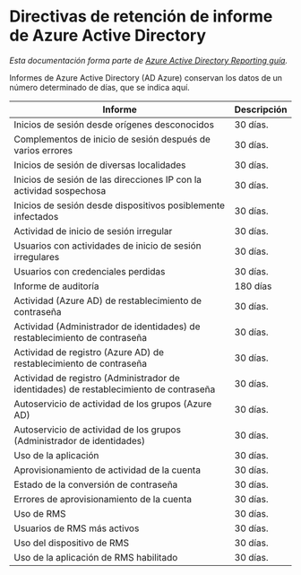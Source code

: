 <properties
    pageTitle="Directivas de retención de Azure Active Directory informe | Microsoft Azure"
    description="Directivas de retención de datos del informe de Azure Active Directory"
    services="active-directory"
    documentationCenter=""
    authors="dhanyahk"
    manager="femila"
    editor=""/>

<tags
    ms.service="active-directory"
    ms.devlang="na"
    ms.topic="article"
    ms.tgt_pltfrm="na"
    ms.workload="identity"
    ms.date="03/07/2016"
    ms.author="dhanyahk"/>

# <a name="azure-active-directory-report-retention-policies"></a>Directivas de retención de informe de Azure Active Directory

*Esta documentación forma parte de [Azure Active Directory Reporting guía](active-directory-reporting-guide.md).*

Informes de Azure Active Directory (AD Azure) conservan los datos de un número determinado de días, que se indica aquí.

Informe                                                  | Descripción
------------------------------------------------------- | -----------
Inicios de sesión desde orígenes desconocidos                           | 30 días.
Complementos de inicio de sesión después de varios errores                        | 30 días.
Inicios de sesión de diversas localidades                      | 30 días.
Inicios de sesión de las direcciones IP con la actividad sospechosa     | 30 días.
Inicios de sesión desde dispositivos posiblemente infectados                 | 30 días.
Actividad de inicio de sesión irregular                              | 30 días.
Usuarios con actividades de inicio de sesión irregulares                   | 30 días.
Usuarios con credenciales perdidas                           | 30 días.
Informe de auditoría                                            | 180 días
Actividad (Azure AD) de restablecimiento de contraseña                      | 30 días.
Actividad (Administrador de identidades) de restablecimiento de contraseña              | 30 días.
Actividad de registro (Azure AD) de restablecimiento de contraseña         | 30 días.
Actividad de registro (Administrador de identidades) de restablecimiento de contraseña | 30 días.
Autoservicio de actividad de los grupos (Azure AD)                 | 30 días.
Autoservicio de actividad de los grupos (Administrador de identidades)         | 30 días.
Uso de la aplicación                                       | 30 días.
Aprovisionamiento de actividad de la cuenta                           | 30 días.
Estado de la conversión de contraseña                                | 30 días.
Errores de aprovisionamiento de la cuenta                             | 30 días.
Uso de RMS                                               | 30 días.
Usuarios de RMS más activos                                   | 30 días.
Uso del dispositivo de RMS                                        | 30 días.
Uso de la aplicación de RMS habilitado                           | 30 días.
